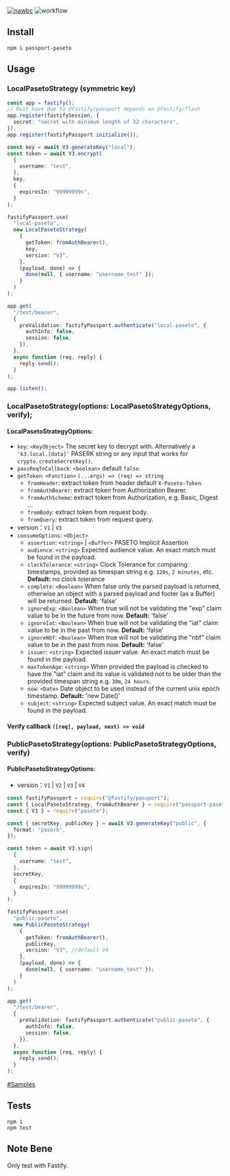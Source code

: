 [![nawbc](https://img.shields.io/badge/Github-Follow_nawbc-green?style=flat-square&logo=github)](https://github.com/nawbc)
![workflow](https://img.shields.io/github/actions/workflow/status/indiebase/passport-paseto/ci.yml?style=flat-square)

## Install

```shell
npm i passport-paseto
```

## Usage

### LocalPasetoStrategy (symmetric key)

```ts
const app = fastify();
// Must have due to @fastify/passport depends on @fastify/flash
app.register(fastifySession, {
  secret: "secret with minimum length of 32 characters",
});
app.register(fastifyPassport.initialize());

const key = await V3.generateKey("local");
const token = await V3.encrypt(
  {
    username: "test",
  },
  key,
  {
    expiresIn: "99999999s",
  }
);

fastifyPassport.use(
  "local-paseto",
  new LocalPasetoStrategy(
    {
      getToken: fromAuthBearer(),
      key,
      version: "V3",
    },
    (payload, done) => {
      done(null, { username: "username_test" });
    }
  )
);

app.get(
  "/test/bearer",
  {
    preValidation: fastifyPassport.authenticate("local-paseto", {
      authInfo: false,
      session: false,
    }),
  },
  async function (req, reply) {
    reply.send();
  }
);

app.listen();
```

### LocalPasetoStrategy(options: LocalPasetoStrategyOptions, verify);

#### LocalPasetoStrategyOptions:

- `key`: `<KeyObject>` The secret key to decrypt with. Alternatively a `'k3.local.[data]'`
  PASERK string or any input that works for `crypto.createSecretKey()`.
- `passReqToCallback`: `<boolean>` default `false`.
- `getToken`: `<Function>` `(...args) => (req) => string`
  - `fromHeader`: extract token from header default `X-Paseto-Token`.
  - `fromAuthBearer`: extract token from Authorization Bearer.
  - `fromAuthScheme`: extract token from Authorization, e.g. Basic, Digest ...
  - `fromBody`: extract token from request body.
  - `fromQuery`: extract token from request query.
- version：`V1` | `V3`
- `consumeOptions`: `<Object>`
  - `assertion`: `<string>` &vert; `<Buffer>` PASETO Implicit Assertion
  - `audience`: `<string>` Expected audience value. An exact match must be found in the payload.
  - `clockTolerance`: `<string>` Clock Tolerance for comparing timestamps, provided as timespan
    string e.g. `120s`, `2 minutes`, etc. **Default:** no clock tolerance
  - `complete`: `<Boolean>` When false only the parsed payload is returned, otherwise an object with
    a parsed payload and footer (as a Buffer) will be returned.
    **Default:** 'false'
  - `ignoreExp`: `<Boolean>` When true will not be validating the "exp" claim value to be in the
    future from now. **Default:** 'false'
  - `ignoreIat`: `<Boolean>` When true will not be validating the "iat" claim value to be in the
    past from now. **Default:** 'false'
  - `ignoreNbf`: `<Boolean>` When true will not be validating the "nbf" claim value to be in the
    past from now. **Default:** 'false'
  - `issuer`: `<string>` Expected issuer value. An exact match must be found in the payload.
  - `maxTokenAge`: `<string>` When provided the payload is checked to have the "iat" claim and its
    value is validated not to be older than the provided timespan string e.g. `30m`, `24 hours`.
  - `now`: `<Date>` Date object to be used instead of the current unix epoch timestamp.
    **Default:** 'new Date()'
  - `subject`: `<string>` Expected subject value. An exact match must be found in the payload.

#### Verify callback `([req], payload, next) => void`

### PublicPasetoStrategy(options: PublicPasetoStrategyOptions, verify)

#### PublicPasetoStrategyOptions:

- version：`V1` | `V2` | `V3` | `V4`

```ts
const fastifyPassport = require("@fastify/passport");
const { LocalPasetoStrategy, fromAuthBearer } = require("passport-paseto");
const { V3 } = require("paseto");

const { secretKey, publicKey } = await V3.generateKey("public", {
  format: "paserk",
});

const token = await V3.sign(
  {
    username: "test",
  },
  secretKey,
  {
    expiresIn: "99999999s",
  }
);

fastifyPassport.use(
  "public-paseto",
  new PublicPasetoStrategy(
    {
      getToken: fromAuthBearer(),
      publicKey,
      version: "V3", //default V4
    },
    (payload, done) => {
      done(null, { username: "username_test" });
    }
  )
);

app.get(
  "/test/bearer",
  {
    preValidation: fastifyPassport.authenticate("public-paseto", {
      authInfo: false,
      session: false,
    }),
  },
  async function (req, reply) {
    reply.send();
  }
);
```

[#Samples](https://github.com/Nawbc/passport-paseto/tree/main/spec)

## Tests

```shell
npm i
npm test
```

## Note Bene

Only test with Fastify.
